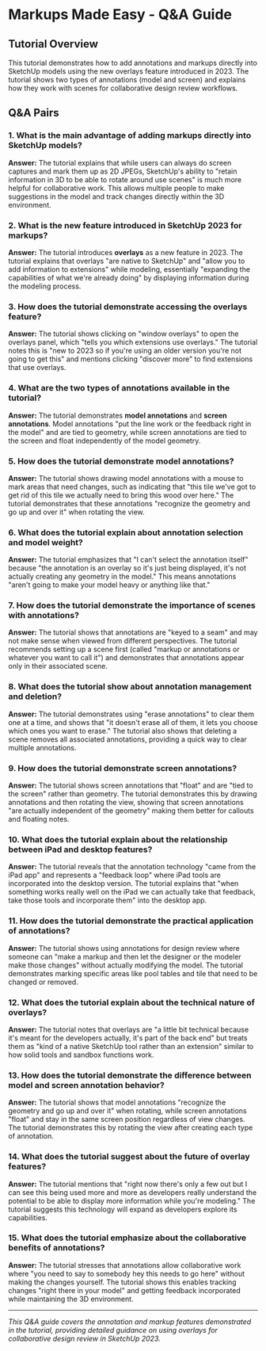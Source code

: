# Markups Made Easy - Q&A Guide

## Tutorial Overview
This tutorial demonstrates how to add annotations and markups directly into SketchUp models using the new overlays feature introduced in 2023. The tutorial shows two types of annotations (model and screen) and explains how they work with scenes for collaborative design review workflows.

## Q&A Pairs

### 1. What is the main advantage of adding markups directly into SketchUp models?
**Answer:** The tutorial explains that while users can always do screen captures and mark them up as 2D JPEGs, SketchUp's ability to "retain information in 3D to be able to rotate around use scenes" is much more helpful for collaborative work. This allows multiple people to make suggestions in the model and track changes directly within the 3D environment.

### 2. What is the new feature introduced in SketchUp 2023 for markups?
**Answer:** The tutorial introduces **overlays** as a new feature in 2023. The tutorial explains that overlays "are native to SketchUp" and "allow you to add information to extensions" while modeling, essentially "expanding the capabilities of what we're already doing" by displaying information during the modeling process.

### 3. How does the tutorial demonstrate accessing the overlays feature?
**Answer:** The tutorial shows clicking on "window overlays" to open the overlays panel, which "tells you which extensions use overlays." The tutorial notes this is "new to 2023 so if you're using an older version you're not going to get this" and mentions clicking "discover more" to find extensions that use overlays.

### 4. What are the two types of annotations available in the tutorial?
**Answer:** The tutorial demonstrates **model annotations** and **screen annotations**. Model annotations "put the line work or the feedback right in the model" and are tied to geometry, while screen annotations are tied to the screen and float independently of the model geometry.

### 5. How does the tutorial demonstrate model annotations?
**Answer:** The tutorial shows drawing model annotations with a mouse to mark areas that need changes, such as indicating that "this tile we've got to get rid of this tile we actually need to bring this wood over here." The tutorial demonstrates that these annotations "recognize the geometry and go up and over it" when rotating the view.

### 6. What does the tutorial explain about annotation selection and model weight?
**Answer:** The tutorial emphasizes that "I can't select the annotation itself" because "the annotation is an overlay so it's just being displayed, it's not actually creating any geometry in the model." This means annotations "aren't going to make your model heavy or anything like that."

### 7. How does the tutorial demonstrate the importance of scenes with annotations?
**Answer:** The tutorial shows that annotations are "keyed to a seam" and may not make sense when viewed from different perspectives. The tutorial recommends setting up a scene first (called "markup or annotations or whatever you want to call it") and demonstrates that annotations appear only in their associated scene.

### 8. What does the tutorial show about annotation management and deletion?
**Answer:** The tutorial demonstrates using "erase annotations" to clear them one at a time, and shows that "it doesn't erase all of them, it lets you choose which ones you want to erase." The tutorial also shows that deleting a scene removes all associated annotations, providing a quick way to clear multiple annotations.

### 9. How does the tutorial demonstrate screen annotations?
**Answer:** The tutorial shows screen annotations that "float" and are "tied to the screen" rather than geometry. The tutorial demonstrates this by drawing annotations and then rotating the view, showing that screen annotations "are actually independent of the geometry" making them better for callouts and floating notes.

### 10. What does the tutorial explain about the relationship between iPad and desktop features?
**Answer:** The tutorial reveals that the annotation technology "came from the iPad app" and represents a "feedback loop" where iPad tools are incorporated into the desktop version. The tutorial explains that "when something works really well on the iPad we can actually take that feedback, take those tools and incorporate them" into the desktop app.

### 11. How does the tutorial demonstrate the practical application of annotations?
**Answer:** The tutorial shows using annotations for design review where someone can "make a markup and then let the designer or the modeler make those changes" without actually modifying the model. The tutorial demonstrates marking specific areas like pool tables and tile that need to be changed or removed.

### 12. What does the tutorial explain about the technical nature of overlays?
**Answer:** The tutorial notes that overlays are "a little bit technical because it's meant for the developers actually, it's part of the back end" but treats them as "kind of a native SketchUp tool rather than an extension" similar to how solid tools and sandbox functions work.

### 13. How does the tutorial demonstrate the difference between model and screen annotation behavior?
**Answer:** The tutorial shows that model annotations "recognize the geometry and go up and over it" when rotating, while screen annotations "float" and stay in the same screen position regardless of view changes. The tutorial demonstrates this by rotating the view after creating each type of annotation.

### 14. What does the tutorial suggest about the future of overlay features?
**Answer:** The tutorial mentions that "right now there's only a few out but I can see this being used more and more as developers really understand the potential to be able to display more information while you're modeling." The tutorial suggests this technology will expand as developers explore its capabilities.

### 15. What does the tutorial emphasize about the collaborative benefits of annotations?
**Answer:** The tutorial stresses that annotations allow collaborative work where "you need to say to somebody hey this needs to go here" without making the changes yourself. The tutorial shows this enables tracking changes "right there in your model" and getting feedback incorporated while maintaining the 3D environment.

---

*This Q&A guide covers the annotation and markup features demonstrated in the tutorial, providing detailed guidance on using overlays for collaborative design review in SketchUp 2023.* 